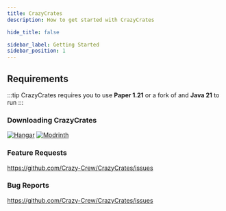 ```yaml
---
title: CrazyCrates
description: How to get started with CrazyCrates

hide_title: false

sidebar_label: Getting Started
sidebar_position: 1
---
```

## Requirements
:::tip
CrazyCrates requires you to use **Paper 1.21** or a fork of and **Java 21** to run
:::

### Downloading CrazyCrates
[![Hangar](https://raw.githubusercontent.com/intergrav/devins-badges/v3/assets/cozy-minimal/available/hangar_64h.png)](https://hangar.papermc.io/CrazyCrew/CrazyCrates)
[![Modrinth](https://raw.githubusercontent.com/intergrav/devins-badges/v3/assets/cozy-minimal/available/modrinth_64h.png)](https://modrinth.com/plugin/crazycrates)

### Feature Requests
https://github.com/Crazy-Crew/CrazyCrates/issues

### Bug Reports
https://github.com/Crazy-Crew/CrazyCrates/issues